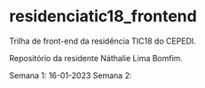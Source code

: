 # residenciatic18_frontend

Trilha de front-end da residência TIC18 do CEPEDI.

Repositório da residente Náthalie Lima Bomfim.

Semana 1: 16-01-2023
Semana 2:
